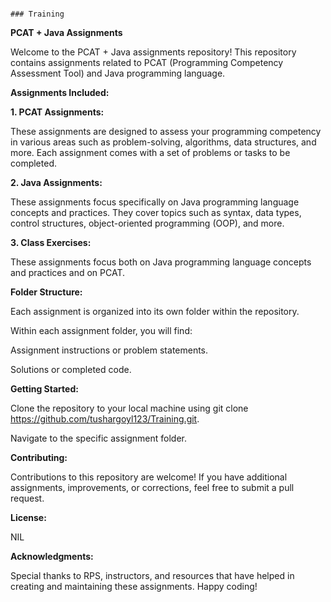                                                                         ### Training
**PCAT + Java Assignments**

Welcome to the PCAT + Java assignments repository! This repository contains assignments related to PCAT (Programming Competency Assessment Tool) and Java programming language.


**Assignments Included:**

**1. PCAT Assignments:**

These assignments are designed to assess your programming competency in various areas such as problem-solving, algorithms, data structures, and more. Each assignment comes with a set of problems or tasks to be completed.

**2. Java Assignments:**

These assignments focus specifically on Java programming language concepts and practices. They cover topics such as syntax, data types, control structures, object-oriented programming (OOP), and more.

**3. Class Exercises:**

These assignments focus both on Java programming language concepts and practices and on PCAT.


**Folder Structure:**

Each assignment is organized into its own folder within the repository.

Within each assignment folder, you will find:

Assignment instructions or problem statements.

Solutions or completed code.


**Getting Started:**

Clone the repository to your local machine using git clone https://github.com/tushargoyl123/Training.git.

Navigate to the specific assignment folder.


**Contributing:**

Contributions to this repository are welcome! If you have additional assignments, improvements, or corrections, feel free to submit a pull request.


**License:**

NIL


**Acknowledgments:**

Special thanks to RPS, instructors, and resources that have helped in creating and maintaining these assignments.
Happy coding!
